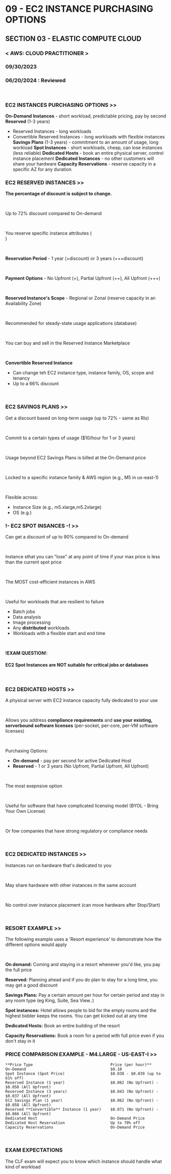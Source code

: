# 09 - EC2 INSTANCE PURCHASING OPTIONS

## SECTION 03 - ELASTIC COMPUTE CLOUD <br>

### < AWS: CLOUD PRACTITIONER > <br>

### 09/30/2023 <br>

### 06/20/2024 : Reviewed <br>

<br>

### EC2 INSTANCES PURCHASING OPTIONS >>

**On-Demand Instances** - short workload, predictable pricing, pay by second
**Reserved** (1-3 years)

- Reserved Instances - long workloads
- Convertible Reserved Instances - long workloads with flexible instances
  **Savings Plans** (1-3 years) - commitment to an amount of usage, long workload
  **Spot Instances** - short workloads, cheap, can lose instances (less reliable)
  **Dedicated Hosts** - book an entire physical server, control instance placement
  **Dedicated Instances** - no other customers will share your hardware
  **Capacity Reservations** - reserve capacity in a specific AZ for any duration
  <br>

### EC2 RESERVED INSTANCES >>

**The percentage of discount is subject to change.**

<br>

Up to 72% discount compared to On-demand

<br>

You reserve specific instance attributes (<br>)

<br>

**Reservation Period** - 1 year (+discount) or 3 years (+++discount)

<br>

**Payment Options** - No Upfront (+), Partial Upfront (++), All Upfront (+++)

<br>

**Reserved Instance's Scope** - Regional or Zonal (reserve capacity in an Availability Zone)

<br>

Recommended for steady-state usage applications (database)

<br>

You can buy and sell in the Reserved Instance Marketplace

<br>

**Convertible Reserved Instance**

- Can change teh EC2 instance type, instance family, OS, scope and tenancy
- Up to a 66% discount

<br>

### EC2 SAVINGS PLANS >>

Get a discount based on long-term usage (up to 72% - same as RIs)

<br>

Commit to a certain types of usage ($10/hour for 1 or 3 years)

<br>

Usage beyond EC2 Savings Plans is billed at the On-Demand price

<br>

Locked to a specific instance family & AWS region (e.g., M5 in us-east-1)

<br>

Flexible across:

- Instance Size (e.g., m5.xlarge,m5.2xlarge)
- OS (e.g.)
  <br>

### !- EC2 SPOT INSANCES -! >>

Can get a discount of up to 90% compared to On-demand

<br>

Instance sthat you can "lose" at any point of time if your max price is less than the current spot price

<br>

The MOST cost-efficient instances in AWS

<br>

Useful for workloads that are resilient to failure

- Batch jobs
- Data analysis
- Image processing
- Any **distributed** workloads
- Workloads with a flexible start and end time

<br>

**!EXAM QUESTION!**:

#### EC2 Spot Instances are NOT suitable for critical jobs or databases

<br>

### EC2 DEDICATED HOSTS >>

A physical server with EC2 instance capacity fully dedicated to your use

<br>

Allows you address **compliance requirements** and **use your existing, serverbound software licenses** (per-socket, per-core, per-VM software licenses)

<br>

Purchasing Options:

- **On-demand** - pay per second for active Dedicated Host
- **Reserved** - 1 or 3 years (No Upfront, Partial Upfront, All Upfront)

<br>

The most exepnsive option

<br>

Useful for software that have complicated licensing model (BYOL - Bring Your Own License)

<br>

Or fow companies that have strong regulatory or compliance needs

<br>

### EC2 DEDICATED INSTANCES >>

Instances run on hardware that's dedicated to you

<br>

May share hardware with other instances in the same account

<br>

No control over instance placement (can move hardware after Stop/Start)

<br>

### RESORT EXAMPLE >>

The following example uses a 'Resort experience' to demonstrate how the different options would apply

<br>

**On demand:**
Coming and staying in a resort whenever you'd like, you pay the full price
<br>

**Reserved:**
Planning ahead and if you do plan to stay for a long time, you may get a good discount
<br>

**Savings Plans:**
Pay a certain amount per hour for certain period and stay in any room type (eg King, Suite, Sea View..)
<br>

**Spot instances:**
Hotel allows people to bid for the empty rooms and the highest bidder keeps the rooms. You can get kicked out at any time
<br>

**Dedicated Hosts:**
Book an entire building of the resort
<br>

**Capacity Reservations:**
Book a room for a period with full price even if you don't stay in it
<br>

### PRICE COMPARISON EXAMPLE - M4.LARGE - US-EAST-I >>

```
**Price Type                                  Price (per hour)**
On-Demand                                     $0.10
Spot Instance (Spot Price)                    $0.038 - $0.039 (up to 61% off)
Reserved Instance (1 year)                    $0.062 (No Upfront) - $0.058 (All Upfront)
Reserved Instance (3 years)                   $0.043 (No Upfront) - $0.037 (All Upfront)
EC2 Savings Plan (1 year)                     $0.062 (No Upfront) - $0.058 (All Upfront)
Reserved **Convertible** Instance (1 year)    $0.071 (No Upfront) - $0.066 (All Upfront)
Dedicated Host                                On-Demand Price
Dedicated Host Reservation                    Up to 70% off
Capacity Reservations                         On-Demand Price
```

<br>

### EXAM EXPECTATIONS

The CLF exam will expect you to know which instance should handle what kind of workload
<br>
